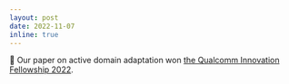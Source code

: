 ```yaml
---
layout: post
date: 2022-11-07
inline: true
---
```


🎉 Our paper on active domain adaptation won [the Qualcomm Innovation Fellowship 2022](https://www.qualcomm.com/research/university-relations/innovation-fellowship/2022-south-korea).
